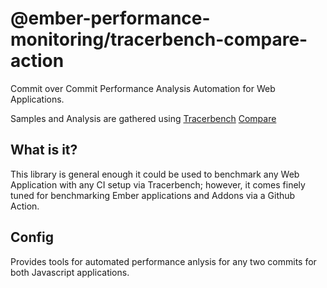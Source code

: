 # @ember-performance-monitoring/tracerbench-compare-action

Commit over Commit Performance Analysis Automation for Web Applications.

Samples and Analysis are gathered using [Tracerbench](https://github.com/TracerBench/tracerbench) [Compare](https://github.com/TracerBench/tracerbench/tree/master/packages/cli#tracerbench-compare)

## What is it?

This library is general enough it could be used to benchmark any Web
 Application with any CI setup via Tracerbench; however, it comes 
 finely tuned for benchmarking Ember applications and Addons via a 
 Github Action.

## 

## Config



Provides tools for automated performance anlysis for any two commits for both Javascript applications.